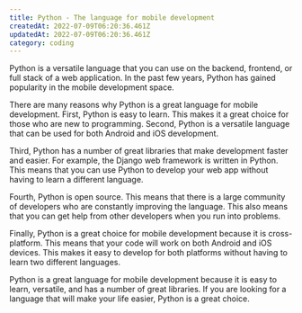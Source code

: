 ```yaml
---
title: Python - The language for mobile development
createdAt: 2022-07-09T06:20:36.461Z
updatedAt: 2022-07-09T06:20:36.461Z
category: coding
---
```


Python is a versatile language that you can use on the backend, frontend, or full stack of a web application. In the past few years, Python has gained popularity in the mobile development space.

There are many reasons why Python is a great language for mobile development. First, Python is easy to learn. This makes it a great choice for those who are new to programming. Second, Python is a versatile language that can be used for both Android and iOS development.

Third, Python has a number of great libraries that make development faster and easier. For example, the Django web framework is written in Python. This means that you can use Python to develop your web app without having to learn a different language.

Fourth, Python is open source. This means that there is a large community of developers who are constantly improving the language. This also means that you can get help from other developers when you run into problems.

Finally, Python is a great choice for mobile development because it is cross-platform. This means that your code will work on both Android and iOS devices. This makes it easy to develop for both platforms without having to learn two different languages.

Python is a great language for mobile development because it is easy to learn, versatile, and has a number of great libraries. If you are looking for a language that will make your life easier, Python is a great choice.
